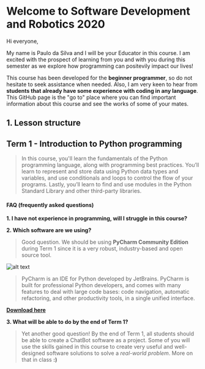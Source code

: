 # Welcome to Software Development and Robotics 2020

Hi everyone, 

My name is Paulo da Silva and I will be your Educator in this course. I am excited with the prospect of learning from you and with you during this semester as we explore how programming can positevily impact our lives! 

This course has been developed for the **beginner programmer**, so do not hesitate to seek assistance when needed. Also, I am very keen to hear from **students that already have some experience with coding in any language**. This GitHub page is the "go to" place where you can find important information about this course and see the works of some of your mates.


## 1. Lesson structure

## Term 1 - Introduction to Python programming

> In this course, you'll learn the fundamentals of the Python programming language, along with programming best practices. You’ll learn to represent and store data using Python data types and variables, and use conditionals and loops to control the flow of your programs.  Lastly, you’ll learn to find and use modules in the Python Standard Library and other third-party libraries.

#### FAQ (frequently asked questions)

**1. I have not experience in programming, will I struggle in this course?**


**2. Which software are we using?**

> Good question. We should be using **PyCharm Community Edition** during Term 1 since it is a very robust, industry-based and open source tool.

![alt text](https://external-content.duckduckgo.com/iu/?u=https%3A%2F%2Ftse4.mm.bing.net%2Fth%3Fid%3DOIP.2pw0zQjV3btNQ2l6UB_qKgAAAA%26pid%3DApi&f=1 "PyCharm")
> PyCharm is an IDE for Python developed by JetBrains. PyCharm is built for professional Python developers, and comes with many features to deal with large code bases: code navigation, automatic refactoring, and other productivity tools, in a single unified interface.

**[Download here](https://www.jetbrains.com/pycharm/download/#section=windows)**

**3. What will be able to do by the end of Term 1?**

> Yet another good question! By the end of Term 1, all students should be able to create a ChatBot software as a project. Some of you will use the skills gained in this course to create very useful and well-designed software solutions to solve a *real-world problem*. More on that in class **:)**
